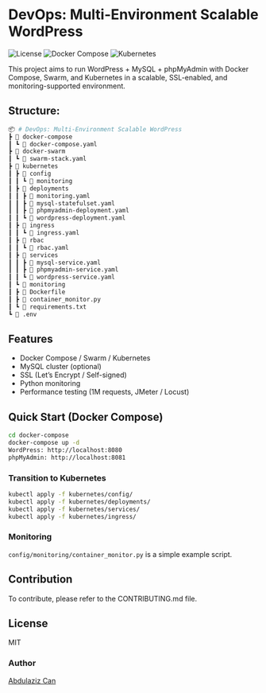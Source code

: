 # DevOps: Multi-Environment Scalable WordPress

![License](https://img.shields.io/badge/license-MIT-blue.svg)
![Docker Compose](https://img.shields.io/badge/docker-compose-blue.svg)
![Kubernetes](https://img.shields.io/badge/kubernetes-deployment-brightgreen.svg)

This project aims to run WordPress + MySQL + phpMyAdmin with Docker Compose, Swarm, and Kubernetes in a scalable, SSL-enabled, and monitoring-supported environment.

## Structure:
```bash
📦 # DevOps: Multi-Environment Scalable WordPress
┣ 📂 docker-compose  
┃ ┗ 📜 docker-compose.yaml  
┣ 📂 docker-swarm  
┃ ┗ 📜 swarm-stack.yaml  
┣ 📂 kubernetes  
┃ ┣ 📂 config  
┃ ┃ ┗ 📜 monitoring  
┃ ┣ 📂 deployments  
┃ ┃ ┣ 📜 monitoring.yaml  
┃ ┃ ┣ 📜 mysql-statefulset.yaml  
┃ ┃ ┣ 📜 phpmyadmin-deployment.yaml  
┃ ┃ ┗ 📜 wordpress-deployment.yaml  
┃ ┣ 📂 ingress  
┃ ┃ ┗ 📜 ingress.yaml  
┃ ┣ 📂 rbac  
┃ ┃ ┗ 📜 rbac.yaml  
┃ ┣ 📂 services  
┃ ┃ ┣ 📜 mysql-service.yaml  
┃ ┃ ┣ 📜 phpmyadmin-service.yaml  
┃ ┃ ┗ 📜 wordpress-service.yaml  
┃ ┗ 📂 monitoring  
┃ ┣ 📜 Dockerfile  
┃ ┣ 📜 container_monitor.py  
┃ ┗ 📜 requirements.txt  
┗ 📜 .env
```
## Features

- Docker Compose / Swarm / Kubernetes
- MySQL cluster (optional)
- SSL (Let’s Encrypt / Self-signed)
- Python monitoring
- Performance testing (1M requests, JMeter / Locust)

## Quick Start (Docker Compose)

```bash
cd docker-compose
docker-compose up -d
WordPress: http://localhost:8080
phpMyAdmin: http://localhost:8081
```

### Transition to Kubernetes

```bash
kubectl apply -f kubernetes/config/
kubectl apply -f kubernetes/deployments/
kubectl apply -f kubernetes/services/
kubectl apply -f kubernetes/ingress/
```

### Monitoring

`config/monitoring/container_monitor.py` is a simple example script.

## Contribution

To contribute, please refer to the CONTRIBUTING.md file.

## License

MIT

### Author

[Abdulaziz Can](mailto:abdulazizcaan@gmail.com)
